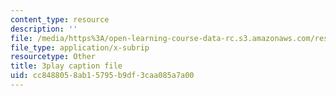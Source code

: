 ```yaml
---
content_type: resource
description: ''
file: /media/https%3A/open-learning-course-data-rc.s3.amazonaws.com/res-6-012-introduction-to-probability-spring-2018/cc8488058ab15795b9df3caa085a7a00_VJhDWandNwc.vtt
file_type: application/x-subrip
resourcetype: Other
title: 3play caption file
uid: cc848805-8ab1-5795-b9df-3caa085a7a00
---
```

